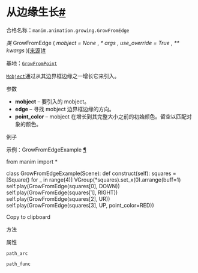 # 从边缘生长[#](#growfromedge "此标题的固定链接")

合格名称：`manim.animation.growing.GrowFromEdge`

_类_ GrowFromEdge ( _mobject = None_ , _\* args_ , _use_override = True_ , _\*\* kwargs_ )[\[来源\]](../_modules/manim/animation/growing.html#GrowFromEdge)[#](#manim.animation.growing.GrowFromEdge "此定义的固定链接")

基地：[`GrowFromPoint`](manim.animation.growing.GrowFromPoint.html#manim.animation.growing.GrowFromPoint "manim.animation.growing.GrowFromPoint")

[`Mobject`](manim.mobject.mobject.Mobject.html#manim.mobject.mobject.Mobject "manim.mobject.mobject.Mobject")通过从其边界框边缘之一增长它来引入。

参数

- **mobject** – 要引入的 mobject。
- **edge** – 寻找 mobject 边界框边缘的方向。
- **point_color** – mobject 在增长到其完整大小之前的初始颜色。留空以匹配对象的颜色。

例子

示例：GrowFromEdgeExample [¶](#growfromedgeexample)

from manim import \*

class GrowFromEdgeExample(Scene):
def construct(self):
squares = \[Square() for \_ in range(4)\]
VGroup(\*squares).set_x(0).arrange(buff=1)
self.play(GrowFromEdge(squares\[0\], DOWN))
self.play(GrowFromEdge(squares\[1\], RIGHT))
self.play(GrowFromEdge(squares\[2\], UR))
self.play(GrowFromEdge(squares\[3\], UP, point_color=RED))

Copy to clipboard

方法

属性

`path_arc`

`path_func`

